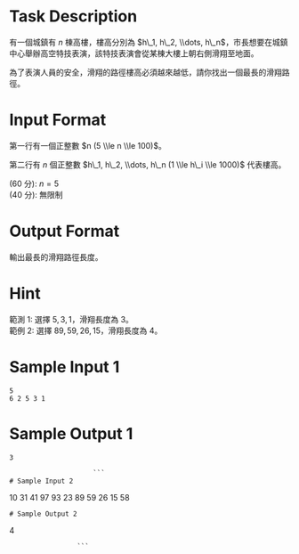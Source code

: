 # Task Description
有一個城鎮有 $n$ 棟高樓，樓高分別為 $h\_1, h\_2, \\dots, h\_n$，市長想要在城鎮中心舉辦高空特技表演，該特技表演會從某棟大樓上朝右側滑翔至地面。

為了表演人員的安全，滑翔的路徑樓高必須越來越低，請你找出一個最長的滑翔路徑。
# Input Format
第一行有一個正整數 $n (5 \\le n \\le 100)$。

第二行有 $n$ 個正整數 $h\_1, h\_2, \\dots, h\_n (1 \\le h\_i \\le 1000)$ 代表樓高。  

(60 分): $n = 5$  
(40 分): 無限制
# Output Format
輸出最長的滑翔路徑長度。
# Hint
範測 1: 選擇 $5, 3, 1$，滑翔長度為 $3$。  
範例 2: 選擇 $89, 59, 26, 15$，滑翔長度為 $4$。
# Sample Input 1
```
5
6 2 5 3 1
```
# Sample Output 1
```
3

                     ```
# Sample Input 2
```
10
31 41 97 93 23 89 59 26 15 58
```
# Sample Output 2
```
4

                     ```

